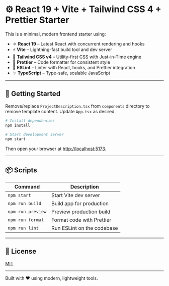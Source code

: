 # ⚙️ React 19 + Vite + Tailwind CSS 4 + Prettier Starter

This is a minimal, modern frontend starter using:

- ⚛️ **React 19** – Latest React with concurrent rendering and hooks
- ⚡ **Vite** – Lightning-fast build tool and dev server
- 🎨 **Tailwind CSS v4** – Utility-first CSS with Just-in-Time engine
- 🧹 **Prettier** – Code formatter for consistent style
- 🧪 **ESLint** – Linter with React, hooks, and Prettier integration
- ✨ **TypeScript** – Type-safe, scalable JavaScript

---

## 🚀 Getting Started

Remove/replace `ProjectDescription.tsx` from `components` directory to remove template content.
Update `App.tsx` as desired.

```bash
# Install dependencies
npm install

# Start development server
npm start
```

Then open your browser at [http://localhost:5173](http://localhost:5173).

---

## 📦 Scripts

| Command           | Description                |
| ----------------- | -------------------------- |
| `npm start`       | Start Vite dev server      |
| `npm run build`   | Build app for production   |
| `npm run preview` | Preview production build   |
| `npm run format`  | Format code with Prettier  |
| `npm run lint`    | Run ESLint on the codebase |

---

## 📝 License

[MIT](LICENSE)

---

Built with ❤️ using modern, lightweight tools.
